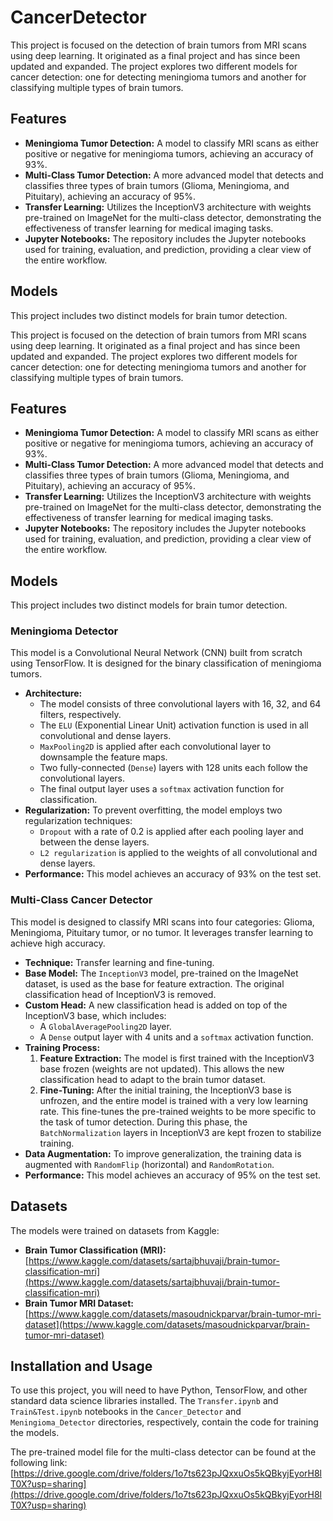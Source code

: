# CancerDetector

This project is focused on the detection of brain tumors from MRI scans using deep learning. It originated as a final project and has since been updated and expanded. The project explores two different models for cancer detection: one for detecting meningioma tumors and another for classifying multiple types of brain tumors.

## Features

*   **Meningioma Tumor Detection:** A model to classify MRI scans as either positive or negative for meningioma tumors, achieving an accuracy of 93%.
*   **Multi-Class Tumor Detection:** A more advanced model that detects and classifies three types of brain tumors (Glioma, Meningioma, and Pituitary), achieving an accuracy of 95%.
*   **Transfer Learning:** Utilizes the InceptionV3 architecture with weights pre-trained on ImageNet for the multi-class detector, demonstrating the effectiveness of transfer learning for medical imaging tasks.
*   **Jupyter Notebooks:** The repository includes the Jupyter notebooks used for training, evaluation, and prediction, providing a clear view of the entire workflow.

## Models

This project includes two distinct models for brain tumor detection.


This project is focused on the detection of brain tumors from MRI scans using deep learning. It originated as a final project and has since been updated and expanded. The project explores two different models for cancer detection: one for detecting meningioma tumors and another for classifying multiple types of brain tumors.

## Features

*   **Meningioma Tumor Detection:** A model to classify MRI scans as either positive or negative for meningioma tumors, achieving an accuracy of 93%.
*   **Multi-Class Tumor Detection:** A more advanced model that detects and classifies three types of brain tumors (Glioma, Meningioma, and Pituitary), achieving an accuracy of 95%.
*   **Transfer Learning:** Utilizes the InceptionV3 architecture with weights pre-trained on ImageNet for the multi-class detector, demonstrating the effectiveness of transfer learning for medical imaging tasks.
*   **Jupyter Notebooks:** The repository includes the Jupyter notebooks used for training, evaluation, and prediction, providing a clear view of the entire workflow.

## Models

This project includes two distinct models for brain tumor detection.

### Meningioma Detector

This model is a Convolutional Neural Network (CNN) built from scratch using TensorFlow. It is designed for the binary classification of meningioma tumors.

*   **Architecture:**
    *   The model consists of three convolutional layers with 16, 32, and 64 filters, respectively.
    *   The `ELU` (Exponential Linear Unit) activation function is used in all convolutional and dense layers.
    *   `MaxPooling2D` is applied after each convolutional layer to downsample the feature maps.
    *   Two fully-connected (`Dense`) layers with 128 units each follow the convolutional layers.
    *   The final output layer uses a `softmax` activation function for classification.
*   **Regularization:** To prevent overfitting, the model employs two regularization techniques:
    *   `Dropout` with a rate of 0.2 is applied after each pooling layer and between the dense layers.
    *   `L2 regularization` is applied to the weights of all convolutional and dense layers.
*   **Performance:** This model achieves an accuracy of 93% on the test set.

### Multi-Class Cancer Detector

This model is designed to classify MRI scans into four categories: Glioma, Meningioma, Pituitary tumor, or no tumor. It leverages transfer learning to achieve high accuracy.

*   **Technique:** Transfer learning and fine-tuning.
*   **Base Model:** The `InceptionV3` model, pre-trained on the ImageNet dataset, is used as the base for feature extraction. The original classification head of InceptionV3 is removed.
*   **Custom Head:** A new classification head is added on top of the InceptionV3 base, which includes:
    *   A `GlobalAveragePooling2D` layer.
    *   A `Dense` output layer with 4 units and a `softmax` activation function.
*   **Training Process:**
    1.  **Feature Extraction:** The model is first trained with the InceptionV3 base frozen (weights are not updated). This allows the new classification head to adapt to the brain tumor dataset.
    2.  **Fine-Tuning:** After the initial training, the InceptionV3 base is unfrozen, and the entire model is trained with a very low learning rate. This fine-tunes the pre-trained weights to be more specific to the task of tumor detection. During this phase, the `BatchNormalization` layers in InceptionV3 are kept frozen to stabilize training.
*   **Data Augmentation:** To improve generalization, the training data is augmented with `RandomFlip` (horizontal) and `RandomRotation`.
*   **Performance:** This model achieves an accuracy of 95% on the test set.

## Datasets

The models were trained on datasets from Kaggle:

*   **Brain Tumor Classification (MRI):** [https://www.kaggle.com/datasets/sartajbhuvaji/brain-tumor-classification-mri](https://www.kaggle.com/datasets/sartajbhuvaji/brain-tumor-classification-mri)
*   **Brain Tumor MRI Dataset:** [https://www.kaggle.com/datasets/masoudnickparvar/brain-tumor-mri-dataset](https://www.kaggle.com/datasets/masoudnickparvar/brain-tumor-mri-dataset)

## Installation and Usage

To use this project, you will need to have Python, TensorFlow, and other standard data science libraries installed. The `Transfer.ipynb` and `Train&Test.ipynb` notebooks in the `Cancer_Detector` and `Meningioma_Detector` directories, respectively, contain the code for training the models.

The pre-trained model file for the multi-class detector can be found at the following link:
[https://drive.google.com/drive/folders/1o7ts623pJQxxuOs5kQBkyjEyorH8lT0X?usp=sharing](https://drive.google.com/drive/folders/1o7ts623pJQxxuOs5kQBkyjEyorH8lT0X?usp=sharing)
